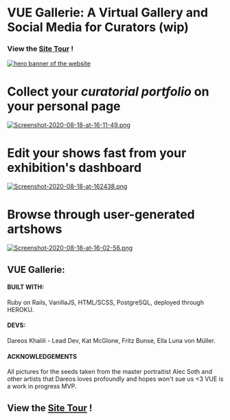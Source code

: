 # VUE Gallerie: A Virtual Gallery and Social Media for Curators (wip)
### View the [Site Tour](https://www.youtube.com/watch?v=U88N9JBsCQA/ "Site tour title") !
[![hero banner of the website](https://i.postimg.cc/bvYfpDW7/Screenshot-2020-08-18-at-15-57-55.png)](https://postimg.cc/mPn5SDbj)

# Collect your *curatorial portfolio* on your personal page
[![Screenshot-2020-08-18-at-16-11-49.png](https://i.postimg.cc/QtKHjyWK/Screenshot-2020-08-18-at-16-11-49.png)](https://postimg.cc/CBYFNJ7w)

# Edit your shows fast from your exhibition's dashboard
[![Screenshot-2020-08-18-at-162438.png](https://i.postimg.cc/HsnZt05v/Screenshot-2020-08-18-at-162438.png)](https://postimg.cc/Czyshqcb)

# Browse through user-generated artshows
[![Screenshot-2020-08-18-at-16-02-56.png](https://i.postimg.cc/kGGhpWVc/Screenshot-2020-08-18-at-16-02-56.png)](https://postimg.cc/gL9DwXHX)

## VUE Gallerie:

#### BUILT WITH:
Ruby on Rails,
VanillaJS,
HTML/SCSS,
PostgreSQL,
deployed through HEROKU.

#### DEVS:
Dareos Khalili - Lead Dev,
Kat McGlone,
Fritz Bunse,
Ella Luna von Müller.

#### ACKNOWLEDGEMENTS
All pictures for the seeds taken from the master portraitist Alec Soth and other artists that Dareos loves profoundly and hopes won't sue us <3 VUE is a work in progress MVP.

## View the [Site Tour](https://www.youtube.com/watch?v=U88N9JBsCQA/ "Site tour title") !

